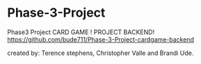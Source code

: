 # Phase-3-Project
Phase3 Project
CARD GAME !
PROJECT BACKEND!
https://github.com/bude711/Phase-3-Project-cardgame-backend

created by:
Terence stephens,
Christopher Valle and
Brandi Ude. 
